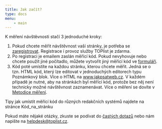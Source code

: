 ```yaml
---
title: Jak začít?
type: docs
menu:
    - main
---
```

K měření návštěvnosti stačí 3 jednoduché kroky:

1. Pokud chcete měřit návštěvnost vaší stránky, je potřeba se [zaregistrovat](https://www.toplist.cz/register/). Registrace i provoz služby TOPlist je zdarma.
2. Po registraci je emailem zaslán měřící kód. Pokud nevyhovuje nebo chcete použít jiné počítadlo, můžete vytvořit jiný měřící kód ve [formuláři](https://www.toplist.cz/code/).
3. Kód poté umístíte na každou stránku, kterou chcete měřit. Jedná se o tzn. HTML kód, který lze editovat v jednoduchých editorech typu Poznámkový blok. Více o HTML na www.jakpsatweb.cz. V každém případě je nutné, aby na stránkách byl měřící kód, protože bez něj není technicky možné návštěvnost zaznamenávat. Více o měření se dovíte v [Metodice měření](dokumentace/metodika-mereni/).

Tipy jak umístit měřící kód do různých redakčních systémů najdete na stránce Kód_na_stránku

Pokud máte nějaké otázky, zkuste se podívat do [častých dotazů](faq/) nebo nám napište na helpdesk@toplist.cz.
